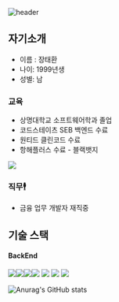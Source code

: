 
![header](https://capsule-render.vercel.app/api?type=waving&animation=twinkling&color=auto&height=200&section=header&text=WELECOME%20TO%20TaehwanGithub%20&fontSize=30)
## 자기소개 
- 이름 : 장태환    
- 나이: 1999년생    
- 성별: 남    


### 교육           
 - 상명대학교 소프트웨어학과 졸업
 - 코드스테이츠 SEB 백엔드 수료
 - 원티드 클린코드 수료
 - 항해플러스 수료 - 블랙뱃지
  <img src="https://static.spartacodingclub.kr/hanghae99/plus/badge/badge-black.png" class="css-xp7qz9">

 ### 직무🕴️
 - 금융 업무 개발자 재직중

## 기술 스택
#### BackEnd
<img src="https://img.shields.io/badge/springboot-6DB33F?style=for-the-badge&logo=springboot&logoColor=white"><img src="https://img.shields.io/badge/springsecurity-6DB33F?style=for-the-badge&logo=springsecurity&logoColor=white"><img src="https://img.shields.io/badge/ubuntu-E95420?style=for-the-badge&logo=ubuntu&logoColor=white"><img src="https://img.shields.io/badge/mysql-4479A1?style=for-the-badge&logo=mysql&logoColor=white">
<img src="https://img.shields.io/badge/Python-3776AB?style=for-the-badge&logo=Python&logoColor=white">
<img src="https://img.shields.io/badge/amazonaws-232F3E?style=for-the-badge&logo=amazonaws&logoColor=white">
<img src="https://img.shields.io/badge/amazonec2-FF9900?style=for-the-badge&logo=amazonec2&logoColor=white">



![Anurag's GitHub stats](https://github-readme-stats.vercel.app/api?username=Taehwan2&show_icons=true&theme=radical)



